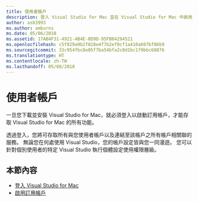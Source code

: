 ```yaml
---
title: 使用者帳戶
description: 登入 Visual Studio for Mac 並在 Visual Studio for Mac 中啟用訂閱的相關資訊
author: asb3993
ms.author: amburns
ms.date: 05/06/2018
ms.assetid: 17AB4F31-4921-4B4E-8D9D-95FB84294521
ms.openlocfilehash: c5f829a9b2f828e4f7b2ef0cf1a410a607bf86b9
ms.sourcegitcommit: 33c954fbc8e05f7ba54bfa2c0d1bc1f9bbc68876
ms.translationtype: HT
ms.contentlocale: zh-TW
ms.lasthandoff: 05/08/2018
---
```

# <a name="user-accounts"></a>使用者帳戶

一旦您下載並安裝 Visual Studio for Mac，就必須登入以啟動訂用帳戶，才能存取 Visual Studio for Mac 的所有功能。

透過登入，您將可存取所有與您使用者帳戶以及連結至該帳戶之所有帳戶相關聯的服務。 無論您在何處使用 Visual Studio，您的帳戶設定皆與您一同漫遊。 您可以針對個別使用者的特定 Visual Studio 執行個體設定使用權限層級。

## <a name="in-this-section"></a>本節內容

* [登入 Visual Studio for Mac](signing-in.md)
* [啟用訂用帳戶](activation.md)